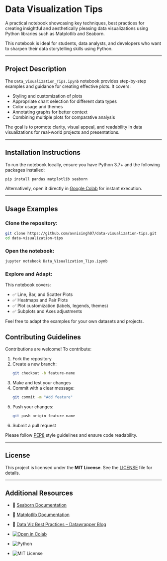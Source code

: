 # Data Visualization Tips

A practical notebook showcasing key techniques, best practices for creating insightful and aesthetically pleasing data visualizations using Python libraries such as Matplotlib and Seaborn.

This notebook is ideal for students, data analysts, and developers who want to sharpen their data storytelling skills using Python.

---

## Project Description

The `Data_Visualization_Tips.ipynb` notebook provides step-by-step examples and guidance for creating effective plots. It covers:

- Styling and customization of plots  
- Appropriate chart selection for different data types  
- Color usage and themes  
- Annotating graphs for better context  
- Combining multiple plots for comparative analysis  

The goal is to promote clarity, visual appeal, and readability in data visualizations for real-world projects and presentations.

---

## Installation Instructions

To run the notebook locally, ensure you have Python 3.7+ and the following packages installed:

```bash
pip install pandas matplotlib seaborn
```

Alternatively, open it directly in [Google Colab](https://colab.research.google.com) for instant execution.

---

## Usage Examples

### Clone the repository:

```bash
git clone https://github.com/avnisingh07/data-visualization-tips.git
cd data-visualization-tips
```

### Open the notebook:

```bash
jupyter notebook Data_Visualization_Tips.ipynb
```

### Explore and Adapt:

This notebook covers:

- ✅ Line, Bar, and Scatter Plots  
- ✅ Heatmaps and Pair Plots  
- ✅ Plot customization (labels, legends, themes)  
- ✅ Subplots and Axes adjustments  

Feel free to adapt the examples for your own datasets and projects.



## Contributing Guidelines

Contributions are welcome! To contribute:

1. Fork the repository  
2. Create a new branch:  
   ```bash
   git checkout -b feature-name
   ```
3. Make and test your changes  
4. Commit with a clear message:  
   ```bash
   git commit -m "Add feature"
   ```
5. Push your changes:  
   ```bash
   git push origin feature-name
   ```
6. Submit a pull request  

Please follow [PEP8](https://peps.python.org/pep-0008/) style guidelines and ensure code readability.

---

## License

This project is licensed under the **MIT License**. See the [LICENSE](LICENSE) file for details.

---

## Additional Resources

- 📘 [Seaborn Documentation](https://seaborn.pydata.org/)
- 📘 [Matplotlib Documentation](https://matplotlib.org/stable/contents.html)
- 📘 [Data Viz Best Practices – Datawrapper Blog](https://blog.datawrapper.de/data-vis-book/)


- [![Open in Colab](https://colab.research.google.com/assets/colab-badge.svg)](YOUR_COLAB_LINK)
- ![Python](https://img.shields.io/badge/python-3.7+-blue)
- ![MIT License](https://img.shields.io/badge/license-MIT-green)


